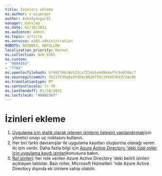 ```yaml
---
title: İzinleri ekleme
ms.author: v-aiyengar
author: AshaIyengar21
manager: dansimp
ms.date: 01/18/2021
ms.audience: Admin
ms.topic: article
ms.service: o365-administration
ROBOTS: NOINDEX, NOFOLLOW
localization_priority: Normal
ms.collection: Adm_O365
ms.custom:
- "9004353"
- "7783"
ms.openlocfilehash: b749278dc8e532ca723da5e6d8e4affc9a9266c7
ms.sourcegitcommit: 7b213fd5e8a3fdb5c602673dc194d576d372ac96
ms.translationtype: MT
ms.contentlocale: tr-TR
ms.lasthandoff: 01/18/2021
ms.locfileid: "49901567"
---
```

# <a name="add-permissions"></a>İzinleri ekleme

1. [Uygulama için statik olarak istenen izinlerin listesini yapılandırmak](https://docs.microsoft.com/azure/active-directory/develop/v2-permissions-and-consent#to-configure-the-list-of-statically-requested-permissions-for-an-application)için yönetici onayı uç noktasını kullanın.
1. Her biri farklı davranışlar ile uygulama kayıtları oluşturma olanağı veren iki izin vardır. Daha fazla bilgi için [Azure Active Directory 'deki özel roller Için uygulama kaydı izinleri](https://docs.microsoft.com/azure/active-directory/roles/custom-available-permissions)konusuna bakın.
1. [Rol izinleri](https://docs.microsoft.com/azure/active-directory/roles/permissions-reference#role-permissions): her role verilen Azure Active Directory 'deki belirli izinleri açıklayan tablolar. Bazı roller, Microsoft Hizmetleri 'nde Azure Active Directory dışında ek izinlere sahip olabilir.